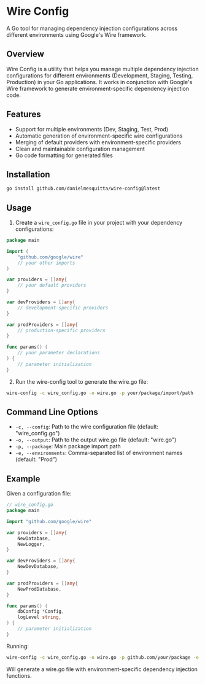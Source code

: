 # Wire Config

A Go tool for managing dependency injection configurations across different environments using Google's Wire framework.

## Overview

Wire Config is a utility that helps you manage multiple dependency injection configurations for different environments (Development, Staging, Testing, Production) in your Go applications. It works in conjunction with Google's Wire framework to generate environment-specific dependency injection code.

## Features

- Support for multiple environments (Dev, Staging, Test, Prod)
- Automatic generation of environment-specific wire configurations
- Merging of default providers with environment-specific providers
- Clean and maintainable configuration management
- Go code formatting for generated files

## Installation

```bash
go install github.com/danielmesquitta/wire-config@latest
```

## Usage

1. Create a `wire_config.go` file in your project with your dependency configurations:

```go
package main

import (
    "github.com/google/wire"
    // your other imports
)

var providers = []any{
    // your default providers
}

var devProviders = []any{
    // development-specific providers
}

var prodProviders = []any{
    // production-specific providers
}

func params() (
    // your parameter declarations
) {
    // parameter initialization
}
```

2. Run the wire-config tool to generate the wire.go file:

```bash
wire-config -c wire_config.go -o wire.go -p your/package/import/path
```

## Command Line Options

- `-c, --config`: Path to the wire configuration file (default: "wire_config.go")
- `-o, --output`: Path to the output wire.go file (default: "wire.go")
- `-p, --package`: Main package import path
- `-e, --environments`: Comma-separated list of environment names (default: "Prod")

## Example

Given a configuration file:

```go
// wire_config.go
package main

import "github.com/google/wire"

var providers = []any{
    NewDatabase,
    NewLogger,
}

var devProviders = []any{
    NewDevDatabase,
}

var prodProviders = []any{
    NewProdDatabase,
}

func params() (
    dbConfig *Config,
    logLevel string,
) {
    // parameter initialization
}
```

Running:

```bash
wire-config -c wire_config.go -o wire.go -p github.com/your/package -e Dev,Prod
```

Will generate a wire.go file with environment-specific dependency injection functions.
